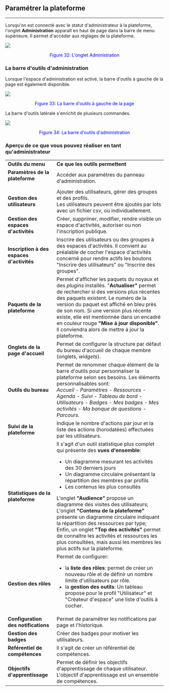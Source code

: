 ## Paramétrer la plateforme

---

Lorsqu'on est connecté avec le statut d'administrateur à la plateforme, l'onglet **Administration** apparaît en haut de page dans la barre de menu supérieure. Il permet d'accéder aux réglages de la plateforme.

![](images/menu_admin.png)

<p style ="text-align: center; color: blue">Figure 32: L'onglet Administration</p>

### La barre d'outils d'administration

Lorsque l'espace d'administration est activé, la barre d'outils à gauche de la page est également disponible.

![](images/barre_outils_g.png)

<p style ="text-align: center; color: blue">Figure 33: La barre d'outils à gauche de la page</p>

La barre d'outils latérale s'enrichit de plusieurs commandes.

![](images/barre_g_admin.png)

<p style ="text-align: center; color: blue">Figure 34: La barre d'outils d'administration</p>

### Aperçu de ce que vous pouvez réaliser en tant qu'administrateur

<table>
<tbody>
<tr>
<td><b>Outils du menu</b></td>
<td><b>Ce que les outils permettent</b></td>
</tr>
<tr>
<td><b>Paramètres de la plateforme</b></p></td>
<td>Accéder aux paramètres du panneau d'administration.</td>
</tr>
<tr>
<td><b>Gestion des utilisateurs</b></td>
<td>Ajouter des utilisateurs, gérer des groupes et des profils.</br>
Les utilisateurs peuvent être ajoutés par lots avec un fichier <em>csv</em>, ou individuellement.</td>
</tr>
<tr>
<td><b>Gestion des espaces d'activités</b></td>
<td>Créer, supprimer, modifier, rendre visible un espace d'activités, autoriser ou non l'inscription publique.</td>
</tr>
<tr>
<td><b>Inscription à des espaces d'activités</b></td>
<td>Inscrire des utilisateurs ou des groupes à des espaces d'activités. Il convient au préalable de cocher l'espace d'activités concerné pour rendre actifs les boutons "Inscrire des utilisateurs" ou "Inscrire des groupes".</td>
</tr>
<tr>
<td><b>Paquets de la plateforme</b></td>
<td>Permet d'afficher les paquets du noyaux et des <em>plugins</em> installés. "<b>Actualiser"</b> permet de rechercher si des versions plus récentes des paquets existent. Le numéro de la version du paquet est affiché en bleu près de son nom. Si une version plus récente existe, elle est mentionnée dans un encadré en couleur rouge <b>"Mise à jour disponible"</b>.
Il conviendra alors de mettre à jour la plateforme.</td>
</tr>
<tr>
<td><b>Onglets de la page d'accueil</b></td>
<td>Permet de configurer la structure par défaut du bureau d'accueil de chaque membre (onglets, <em>widgets</em>).</td>
</tr>
<tr>
<td><b>Outils du bureau</b></td>
<td>Permet de renommer chaque élément de la barre d'outils pour personnaliser la plateforme selon ses besoins. Les éléments personnalisables sont:</br> <em>Accueil - Paramètres - Ressources - Agenda - Suivi - Tableau de bord - Utilisateurs - Badges - Mes badges - Mes activités - Ma banque de questions - Parcours.</em></td>
</tr>
<tr>
<td><b>Suivi de la plateforme</b></td>
<td>Indique le nombre d'actions par jour et la liste des actions (horodatées) effectuées par les utilisateurs.</td>
</tr>
<tr>
<td><b>Statistiques de la plateforme</b></td>
<td>Il s'agit d'un outil statistique plus complet qui présente des <b>vues d'ensemble</b>:</br>
<ul>
<li>Un diagramme mesurant les activités des 30 derniers jours</li>
<li>Un diagramme circulaire présentant la répartition des membres par profils</li>
<li>Les contenus les plus consultés</li>
</ul>
L'onglet <b>"Audience"</b> propose un diagramme des visites des utilisateurs;<br />
L'onglet <b>"Contenu de la plateforme" </b>présente un diagramme circulaire indiquant la répartition des ressources par type;<br />
Enfin, un onglet <b>"Top des activités"</b> permet de connaître les activités et ressources les plus consultées, mais aussi les membres les plus actifs sur la plateforme.</td>
</tr>
<tr>
<td><b>Gestion des rôles</b></td>
<td>Permet de configurer:</br>
<ul>
<li>la <b>liste des rôles</b>: permet de créer un nouveau rôle et de définir un nombre limite d'utilisateurs par rôle.</li>
<li>la <b>gestion des outils</b>: Un tableau propose pour le profil "Utilisateur" et "Créateur d'espace" une liste d'outils à cocher.</li>
</ul>
</td>
</tr>
<tr>
<td><b>Configuration des notifications</b></td>
<td>Permet de paramétrer les notifications par page et l'historique.</td>
</tr>
<tr>
<td><b>Gestion des badges</b></td>
<td>Créer des badges pour motiver les utilisateurs.</td>
</tr>
<tr>
<td><b>Référentiel de compétences</b></td>
<td>Il s'agit de créer un référentiel de compétences.
</td>
</tr>
<tr>
<td><b>Objectifs d'apprentissage</b></td>
<td>Permet de définir les objectifs d'apprentissage de chaque utilisateur. L'objectif d'apprentissage est un ensemble de compétences.
</td>
</tr>
</tbody>
</table>	
 	
 	
 	
